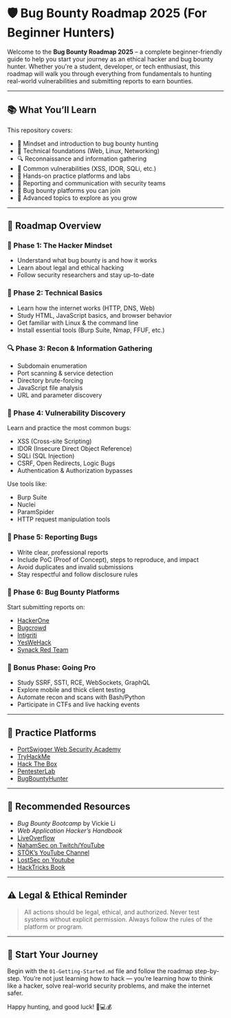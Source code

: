 # 🛡️ Bug Bounty Roadmap 2025 (For Beginner Hunters)

Welcome to the **Bug Bounty Roadmap 2025** – a complete beginner-friendly guide to help you start your journey as an ethical hacker and bug bounty hunter. Whether you're a student, developer, or tech enthusiast, this roadmap will walk you through everything from fundamentals to hunting real-world vulnerabilities and submitting reports to earn bounties.

---

## 📚 What You’ll Learn

This repository covers:

- 🧠 Mindset and introduction to bug bounty hunting  
- 🧱 Technical foundations (Web, Linux, Networking)  
- 🔍 Reconnaissance and information gathering  
- 🐞 Common vulnerabilities (XSS, IDOR, SQLi, etc.)  
- 🧪 Hands-on practice platforms and labs  
- 📝 Reporting and communication with security teams  
- 💸 Bug bounty platforms you can join  
- 🚀 Advanced topics to explore as you grow  

---

## 🧭 Roadmap Overview

### 🧠 Phase 1: The Hacker Mindset
- Understand what bug bounty is and how it works  
- Learn about legal and ethical hacking  
- Follow security researchers and stay up-to-date  

### 🔧 Phase 2: Technical Basics
- Learn how the internet works (HTTP, DNS, Web)  
- Study HTML, JavaScript basics, and browser behavior  
- Get familiar with Linux & the command line  
- Install essential tools (Burp Suite, Nmap, FFUF, etc.)

### 🔍 Phase 3: Recon & Information Gathering
- Subdomain enumeration  
- Port scanning & service detection  
- Directory brute-forcing  
- JavaScript file analysis  
- URL and parameter discovery  

### 🐛 Phase 4: Vulnerability Discovery
Learn and practice the most common bugs:
- XSS (Cross-site Scripting)  
- IDOR (Insecure Direct Object Reference)  
- SQLi (SQL Injection)  
- CSRF, Open Redirects, Logic Bugs  
- Authentication & Authorization bypasses  

Use tools like:
- Burp Suite  
- Nuclei  
- ParamSpider  
- HTTP request manipulation tools  

### 📝 Phase 5: Reporting Bugs
- Write clear, professional reports  
- Include PoC (Proof of Concept), steps to reproduce, and impact  
- Avoid duplicates and invalid submissions  
- Stay respectful and follow disclosure rules  

### 💸 Phase 6: Bug Bounty Platforms
Start submitting reports on:
- [HackerOne](https://www.hackerone.com)  
- [Bugcrowd](https://www.bugcrowd.com)  
- [Intigriti](https://www.intigriti.com)  
- [YesWeHack](https://www.yeswehack.com)  
- [Synack Red Team](https://www.synack.com/red-team/)

### 💎 Bonus Phase: Going Pro
- Study SSRF, SSTI, RCE, WebSockets, GraphQL  
- Explore mobile and thick client testing  
- Automate recon and scans with Bash/Python  
- Participate in CTFs and live hacking events  

---

## 🧪 Practice Platforms

- [PortSwigger Web Security Academy](https://portswigger.net/web-security)  
- [TryHackMe](https://tryhackme.com)  
- [Hack The Box](https://www.hackthebox.com/)  
- [PentesterLab](https://pentesterlab.com)  
- [BugBountyHunter](https://www.bugbountyhunter.com/)  

---

## 📘 Recommended Resources

- *Bug Bounty Bootcamp* by Vickie Li  
- *Web Application Hacker’s Handbook*  
- [LiveOverflow](https://www.youtube.com/@LiveOverflow)  
- [NahamSec on Twitch/YouTube](https://www.youtube.com/c/NahamSec)  
- [STÖK’s YouTube Channel](https://www.youtube.com/@stokfredrik)
- [LostSec on Youtube](https://www.youtube.com/@lostsecc)  
- [HackTricks Book](https://book.hacktricks.xyz/)  

---

## ⚠️ Legal & Ethical Reminder

> All actions should be legal, ethical, and authorized. Never test systems without explicit permission. Always follow the rules of the platform or program.

---

## 🚀 Start Your Journey

Begin with the `01-Getting-Started.md` file and follow the roadmap step-by-step. You’re not just learning how to hack — you’re learning how to think like a hacker, solve real-world security problems, and make the internet safer.

Happy hunting, and good luck! 🐞💻💰
